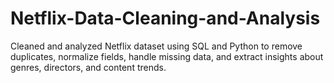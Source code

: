 # Netflix-Data-Cleaning-and-Analysis
Cleaned and analyzed Netflix dataset using SQL and Python to remove duplicates, normalize fields, handle missing data, and extract insights about genres, directors, and content trends.
